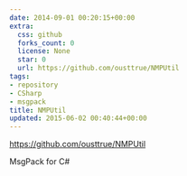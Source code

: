 ```yaml
---
date: 2014-09-01 00:20:15+00:00
extra:
  css: github
  forks_count: 0
  license: None
  star: 0
  url: https://github.com/ousttrue/NMPUtil
tags:
- repository
- CSharp
- msgpack
title: NMPUtil
updated: 2015-06-02 00:40:44+00:00
---
```


<https://github.com/ousttrue/NMPUtil>

MsgPack for C#
